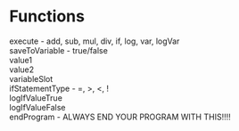 # Functions

execute - add, sub, mul, div, if, log, var, logVar   
saveToVariable - true/false   
value1   
value2   
variableSlot    
ifStatementType - =, >, <, !    
logIfValueTrue   
logIfValueFalse    
endProgram - ALWAYS END YOUR PROGRAM WITH THIS!!!!   
